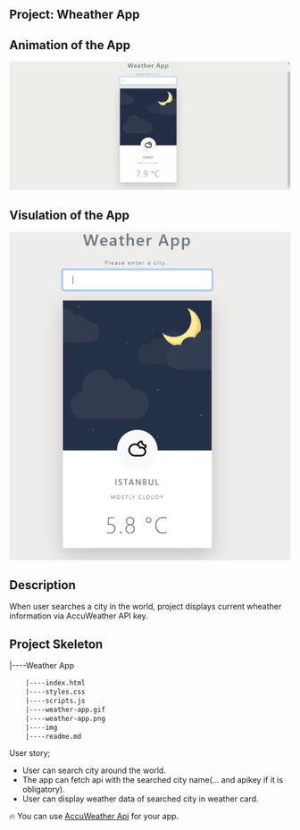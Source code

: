 

## Project: Wheather App



## Animation of the App

![image](./wheather-app.gif)

## Visulation of the App

![image](./wheather-app.png)

## Description
When user searches a city in the world, project displays current wheather information via AccuWeather API key.

## Project Skeleton

|----Weather App

        |----index.html
        |----styles.css
        |----scripts.js
        |----weather-app.gif
        |----weather-app.png
        |----img
        |----readme.md
User story;

- User can search city around the world.
- The app can fetch api with the searched city name(... and apikey if it is obligatory).
- User can display weather data of searched city in weather card.


🔥 You can use [AccuWeather Api](https://developer.accuweather.com//) for your app.


